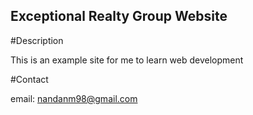 Exceptional Realty Group Website
---

#Description

This is an example site for me to learn web development

#Contact

email: nandanm98@gmail.com
